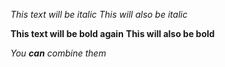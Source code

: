 *This text will be italic*
_This will also be italic_

**This text will be bold again**
__This will also be bold__

_You **can** combine them_
